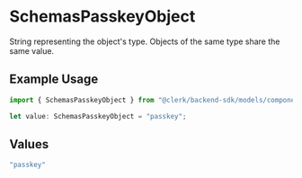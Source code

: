 # SchemasPasskeyObject

String representing the object's type. Objects of the same type share the same value.


## Example Usage

```typescript
import { SchemasPasskeyObject } from "@clerk/backend-sdk/models/components";

let value: SchemasPasskeyObject = "passkey";
```

## Values

```typescript
"passkey"
```